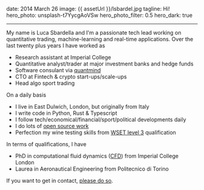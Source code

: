 date: 2014 March 26
image: {{ assetUrl }}/lsbardel.jpg
tagline: Hi!
hero_photo: unsplash-t7YycgAoVSw
hero_photo_filter: 0.5
hero_dark: true

---

My name is Luca Sbardella and I'm a passionate tech lead working on
quantitative trading, machine-learning and real-time applications.
Over the last twenty plus years I have worked as

- Research assistant at Imperial College
- Quantitative analyst/trader at major investment banks and hedge funds
- Software consulant via [quantmind](https://quantmind.com)
- CTO at Fintech & crypto start-ups/scale-ups
- Head algo sport trading

On a daily basis

- I live in East Dulwich, London, but originally from Italy
- I write code in Python, Rust & Typescript
- I follow tech/economical/financial/sport/political developments daily
- I do lots of [open source work](https://github.com/quantmind)
- Perfection my wine testing skills from [WSET level 3](https://www.northernwineschool.co.uk/c/courses/wine/wset-level-3-wine/) qualification

In terms of qualifications, I have

- PhD in computational fluid dynamics ([CFD](http://en.wikipedia.org/wiki/Computational_fluid_dynamics)) from Imperial College London
- Laurea in Aeronautical Engineering from Politecnico di Torino

If you want to get in contact, [please do so](/contact).
